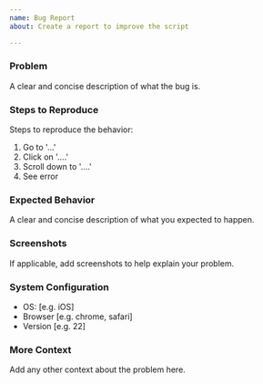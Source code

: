 ```yaml
---
name: Bug Report
about: Create a report to improve the script

---
```


### Problem
A clear and concise description of what the bug is.

### Steps to Reproduce
Steps to reproduce the behavior:
1. Go to '...'
2. Click on '....'
3. Scroll down to '....'
4. See error

### Expected Behavior
A clear and concise description of what you expected to happen.

### Screenshots
If applicable, add screenshots to help explain your problem.

### System Configuration
 - OS: [e.g. iOS]
 - Browser [e.g. chrome, safari]
 - Version [e.g. 22]

### More Context
Add any other context about the problem here.
